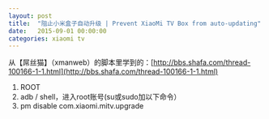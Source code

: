```yaml
---
layout: post
title:  "阻止小米盒子自动升级 | Prevent XiaoMi TV Box from auto-updating"
date:   2015-09-01 00:00:00
categories: xiaomi tv
---
```


从【屌丝猫】（xmanweb）的脚本里学到的：[http://bbs.shafa.com/thread-100166-1-1.html](http://bbs.shafa.com/thread-100166-1-1.html)

1. ROOT
2. adb / shell，进入root账号(su或sudo加以下命令）
3. pm disable com.xiaomi.mitv.upgrade

